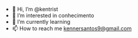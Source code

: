 - 👋 Hi, I’m @kentrist
- 👀 I’m interested in conhecimento
- 🌱 I’m currently learning 
- 📫 How to reach me kennersantos9@gmail.com

<!---
kentrist/kentrist is a ✨ special ✨ repository because its `README.md` (this file) appears on your GitHub profile.
You can click the Preview link to take a look at your changes.
--->
